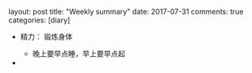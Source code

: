 layout: post
title: "Weekly summary"
date: 2017-07-31
comments: true
categories: [diary]


* 精力： 锻炼身体
  - 晚上要早点睡，早上要早点起

* 
